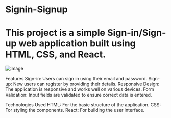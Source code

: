 # Signin-Signup
# **This project is a simple Sign-in/Sign-up web application built using HTML, CSS, and React.**
![image](https://github.com/Sravanthi-Proddatoori/Signin-Signup/assets/118324864/ff9c6f4f-1985-464a-ba24-1a1b8238bd81)


Features
Sign-in: Users can sign in using their email and password.
Sign-up: New users can register by providing their details.
Responsive Design: The application is responsive and works well on various devices.
Form Validation: Input fields are validated to ensure correct data is entered.

Technologies Used
HTML: For the basic structure of the application.
CSS: For styling the components.
React: For building the user interface.
